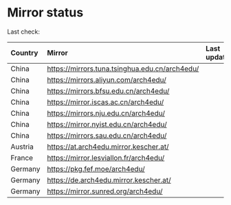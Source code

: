 <script src="./time.js"></script>
# Mirror status
Last check: <script type="text/javascript">localize(1699319803.259999);</script>

|Country|Mirror|Last update|
|:------|:-----|:----------|
|China|https://mirrors.tuna.tsinghua.edu.cn/arch4edu/|<script type="text/javascript">localize(1699295424);</script>|
|China|https://mirrors.aliyun.com/arch4edu/|<script type="text/javascript">localize(1699208962);</script>|
|China|https://mirrors.bfsu.edu.cn/arch4edu/|<script type="text/javascript">localize(1699295424);</script>|
|China|https://mirror.iscas.ac.cn/arch4edu/|<script type="text/javascript">localize(1699208962);</script>|
|China|https://mirrors.nju.edu.cn/arch4edu/|<script type="text/javascript">localize(1699208962);</script>|
|China|https://mirror.nyist.edu.cn/arch4edu/|<script type="text/javascript">localize(1699295424);</script>|
|China|https://mirrors.sau.edu.cn/arch4edu/|<script type="text/javascript">localize(1699295424);</script>|
|Austria|https://at.arch4edu.mirror.kescher.at/|<script type="text/javascript">localize(1699295424);</script>|
|France|https://mirror.lesviallon.fr/arch4edu/|<script type="text/javascript">localize(1699295424);</script>|
|Germany|https://pkg.fef.moe/arch4edu/|<script type="text/javascript">localize(1699295424);</script>|
|Germany|https://de.arch4edu.mirror.kescher.at/|<script type="text/javascript">localize(1699295424);</script>|
|Germany|https://mirror.sunred.org/arch4edu/|<script type="text/javascript">localize(1699295424);</script>|

<script src="./tablefilter/tablefilter.js"></script>
<script src="./table.js"></script>